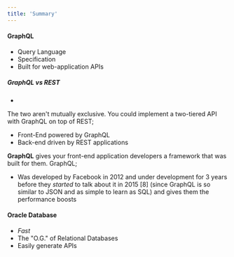 ```yaml
---
title: 'Summary'
---
```



#### GraphQL 
- Query Language
- Specification
- Built for web-application APIs

##### GraphQL vs REST 
- 
The two aren't mutually exclusive. You could implement a two-tiered API with GraphQL on top of REST; 
- Front-End powered by GraphQL
- Back-end driven by REST applications

**GraphQL** gives your front-end application developers a framework that was built for them. GraphQL; 
- Was developed by Facebook in 2012 and under development for 3 years before they *started* to talk about it in 2015 [8] 
(since GraphQL is so similar to JSON and as simple to learn as SQL) and gives them the performance boosts 


#### Oracle Database
- *Fast*
- The "O.G." of Relational Databases
- Easily generate APIs 


